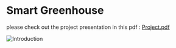 # Smart Greenhouse 

please check out the project presentation in this pdf : [Project.pdf](https://github.com/Ayyoub-ESSADEQ/Projet-de-prise-en-main/files/12100798/Projets.de.prise.en.main.nouveau.pdf)

![Introduction]('[https://github.com/Ayyoub-ESSADEQ/Serre-Intelligente/blob/main/ressource/Capture%20d%E2%80%99%C3%A9cran%202023-10-01%20003636.png?raw=true](https://github.com/Ayyoub-ESSADEQ/Serre-Intelligente/blob/main/ressource/Capture%20d%E2%80%99%C3%A9cran%202023-10-01%20003636.png?raw=true)https://github.com/Ayyoub-ESSADEQ/Serre-Intelligente/blob/main/ressource/Capture%20d%E2%80%99%C3%A9cran%202023-10-01%20003636.png?raw=true')
